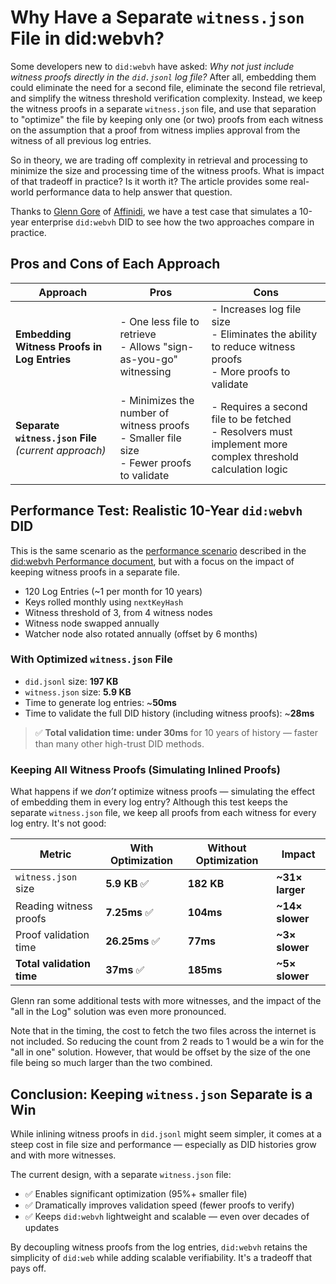 # Why Have a Separate `witness.json` File in did:webvh?

Some developers new to `did:webvh` have asked: *Why not just include witness proofs directly in the `did.jsonl` log file?* After all, embedding them could eliminate the need for a second file, eliminate the second file retrieval, and simplify the witness threshold verification complexity. Instead, we keep the witness proofs in a separate `witness.json` file, and use that separation to "optimize" the file by keeping only one (or two) proofs from each witness on the assumption that a proof from witness implies approval from the witness of all previous log entries.

So in theory, we are trading off complexity in retrieval and processing to minimize the size and processing time of the witness proofs. What is impact of that tradeoff in practice? Is it worth it?  The article provides some real-world performance data to help answer that question.

Thanks to [Glenn Gore] of [Affinidi], we have a test case that simulates a 10-year enterprise `did:webvh` DID to see how the two approaches compare in practice.

[Glenn Gore]: https://www.linkedin.com/in/goreg/
[Affinidi]: https://affinidi.com

## Pros and Cons of Each Approach

| Approach | Pros | Cons |
|---------|------|------|
| **Embedding Witness Proofs in Log Entries** | - One less file to retrieve<br>- Allows "sign-as-you-go" witnessing | - Increases log file size<br>- Eliminates the ability to reduce witness proofs<br>- More proofs to validate |
| **Separate `witness.json` File** *(current approach)* | - Minimizes the number of witness proofs<br>- Smaller file size<br>- Fewer proofs to validate | - Requires a second file to be fetched<br>- Resolvers must implement more complex threshold calculation logic |

## Performance Test: Realistic 10-Year `did:webvh` DID

This is the same scenario as the [performance scenario] described in the [did:webvh Performance document], but with a focus on the impact of keeping witness proofs in a separate file.

- 120 Log Entries (~1 per month for 10 years)
- Keys rolled monthly using `nextKeyHash`
- Witness threshold of 3, from 4 witness nodes
- Witness node swapped annually
- Watcher node also rotated annually (offset by 6 months)

### With Optimized `witness.json` File

- `did.jsonl` size: **197 KB**  
- `witness.json` size: **5.9 KB**  
- Time to generate log entries: ~**50ms**  
- Time to validate the full DID history (including witness proofs): ~**28ms**

> ✅ **Total validation time: under 30ms** for 10 years of history — faster than many other high-trust DID methods.

### Keeping All Witness Proofs (Simulating Inlined Proofs)

What happens if we *don’t* optimize witness proofs — simulating the effect of embedding them in every log entry? Although this test keeps the separate `witness.json` file, we keep all proofs from each witness for every log entry. It's not good:

| Metric | With Optimization | Without Optimization | Impact |
|--------|-------------------|-----------------------|--------|
| `witness.json` size | **5.9 KB** ✅| **182 KB** | **~31× larger** |
| Reading witness proofs | **7.25ms** ✅| **104ms** | **~14× slower** |
| Proof validation time | **26.25ms** ✅| **77ms** | **~3× slower** |
| **Total validation time** | **37ms** ✅| **185ms** | **~5× slower** |

Glenn ran some additional tests with more witnesses, and the impact of the "all in the Log" solution was even more pronounced.

Note that in the timing, the cost to fetch the two files across the internet is not included. So reducing the count from 2 reads to 1 would be a win for the "all in one" solution. However, that would be offset by the size of the one file being so much larger than the two combined.

## Conclusion: Keeping `witness.json` Separate is a Win

While inlining witness proofs in `did.jsonl` might seem simpler, it comes at a steep cost in file size and performance — especially as DID histories grow and with more witnesses.

The current design, with a separate `witness.json` file:

- ✅ Enables significant optimization (95%+ smaller file)
- ✅ Dramatically improves validation speed (fewer proofs to verify)
- ✅ Keeps `did:webvh` lightweight and scalable — even over decades of updates

By decoupling witness proofs from the log entries, `did:webvh` retains the simplicity of `did:web` while adding scalable verifiability. It's a tradeoff that pays off.

[performance scenario]: ./Performance.md#scenario-an-enterprise-did-with-monthly-key-rotations
[did:webvh Performance document]: ./Performance.md#how-fast-is-didwebvh
